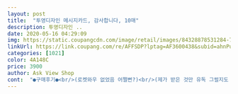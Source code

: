 ```yaml
---
layout: post 
title:  "투영디자인 메시지카드, 감사합니다, 10매" 
description: 투영디자인 ..
date: 2020-05-16 04:29:09 
img: https://static.coupangcdn.com/image/retail/images/84328878531284-7e6b4a84-1d0f-4b93-ba3b-a8a1fd30cd36.jpg 
linkUrl: https://link.coupang.com/re/AFFSDP?lptag=AF3600438&subid=ahnPublicAsk&pageKey=1937336&itemId=8609314&vendorItemId=3012038654&traceid=V0-113-911bfb568178c64c 
categories: [1021] 
color: 4A148C 
price: 3900 
author: Ask View Shop 
cont:  "●구매후기●<br/>(로켓와우 없었음 어쩔뻔?)<br/>(제가 받은 것만 유독 그럴지도 모르지만요... <br/>)<br/>●●●<br/>간단히 축하메모를 남기기 좋은 사이즈입니다.<br/><br/>글씨가 넘 안예뻐서 카드를 써놓고<br/>급해서 구입한거라 생일을 놓치는 것보단 낫다 싶어요.<br/><br/>다소 차이가 나서 맘에 꼭 들지는 않았지만<br/>랜덤으로 골고루 오는 줄 알았는데요.<br/>.<br/><br/>모두 같은내용 같은 색상의 카드.<br/>.<br/><br/>못다 쓴 내용은 문자로 써 보냅니다.<br/><br/>상세설명 화면과 실제 카드의 색이<br/>속지는 따로 없어요<br/>실제 카드 색깔이 화면과 차이가 나서 좀 그런거지<br/>쓸 말도 많고 내용도 잘 써줄 수 있는데<br/>아니었군요.<br/><br/>오래돼서 색이 바랜듯한 분홍색이요.<br/><br/>올해 설에는 그냥 선물만 드릴 생각이고 (추석이랑 텀이 얼마 되지 않아서... <br/> ㅋㅋㅋ) 내년 추석에는 또 다른 디자인이 있다면 또 쿠팡을 이용해 사지 않을까 싶어요.<br/> 올해와 마찬가지로 내년에 제 추석 감사 선물을 받으시는 분이 동일하시다면 다른 디자인을 사긴 해야하지 않을까요? ㅎㅎㅎ<br/>이 <투영디자인 메시지카드>를 구입했습니다.<br/><br/>이런 카드를 쓸 때마다 고민인 것이<br/>이번에도 카드를 쓸까말까 계속 고민하다가<br/>이젠 번거로워서 작은 카드에 간단히 적고<br/>작고 앙증맞은 생일카드입니다.<br/><br/>잘 보시고 사세요  ㅎㅎ<br/>저는 손글씨를 예쁘게 못써요.<br/><br/>저도 핸폰카메라로 찍어보니 자동보정이 돼서<br/>전날 밤에야 부랴부랴 로켓와우 배송이 되는<br/>제가 봐도 좀 없어보인다고나 할까요ㅠ<br/>종이에 몇 번이나 연습을 하고 카드에 쓰다가<br/>지난 추석에 간단한 선물을 드리면서 감사의 마음을 담기 위해 주문했어요.<br/> 처음에는 다이소에 가서 500원짜리 카드를 사야지 하고 있었는데 문득, 쿠팡에서도 팔지 않을까, 하고 검색하니 생각보다 더 다양한 제품들이 나오더라구요.<br/> 다이소보다 가격이 저렴한 것도 있고, 조금 더 비싸긴 하지만 디자인이 넘나 이쁜 제품들이 많아서 놀랬어요.<br/> 아마 다음에도 이런 카드를 사야한다면 그때도 쿠팡을 이용하게되지 싶어요.<br/><br/>차라리 안쓰는게 낫다 싶어 맘은 그렇지 않은데도<br/>착한 가격에 비해 디자인이나 종이 질은 좋습니다.<br/><br/>총 9개의 카드가 필요해서 저한테는 이 제품이 딱이었어요.<br/> 물론 하나가 남긴 했지만 다음에 사용하면 되고, 가격도 다이소보다 저렴했거든요.<br/> 디자인은 귀여운 소녀가 그려져 있고 메세지 또한 고맙습니다 여서 좋았는데, 더해서 카드 자체도 핫핑크 색깔이라 너무 마음에 들었어요.<br/> ㅋㅋㅋ<br/>최대한 실제와 비슷한 색으로 빛을 조절해서 찍었습니다.<br/><br/>카드 10개와 빨간색의 카드봉투 10개가 들어있어요<br/>카드 없이 선물하는 경우가 대부분이에요.<br/><br/>카드 크기는 예상대로 작아요.<br/><br/>하지만 꼭 카드를 써야 할 경우가 있으면<br/>핫핑크 비슷하게 실제와 달리 빨갛게, 예쁘게 나오길래<br/>핫핑크색의 카드와 빨간색의 봉투가 각 10장씩 들어 있고, 안에는 그냥 하얀 바탕이에요.<br/> 그냥 감사하다는 메세지만 가볍게 적을꺼라 스티커를 하나씩 붙여 빈공간을 메꾸긴 했지만 제법 긴 메세지도 적을 수 있을 것 같아서 좋은 것 같아요.<br/><br/>핫핑크인줄 알았는데 실제 색은 흐리덩덩한 분홍색이예요.<br/><br/>" 
---
```

